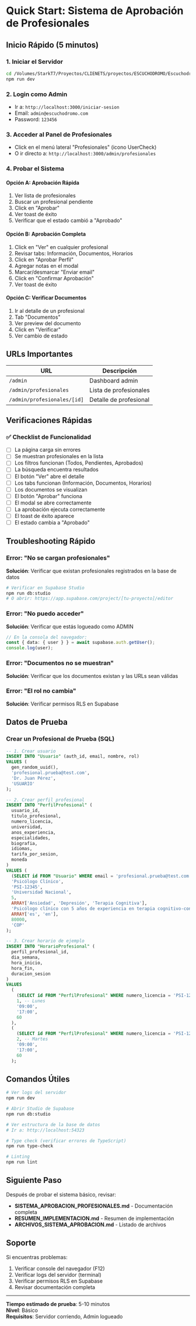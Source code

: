 # Quick Start: Sistema de Aprobación de Profesionales

## Inicio Rápido (5 minutos)

### 1. Iniciar el Servidor
```bash
cd /Volumes/StarkT7/Proyectos/CLIENETS/proyectos/ESCUCHODROMO/Escuchodromo\ 2/escuchodromo
npm run dev
```

### 2. Login como Admin
- Ir a: `http://localhost:3000/iniciar-sesion`
- Email: `admin@escuchodromo.com`
- Password: `123456`

### 3. Acceder al Panel de Profesionales
- Click en el menú lateral "Profesionales" (icono UserCheck)
- O ir directo a: `http://localhost:3000/admin/profesionales`

### 4. Probar el Sistema

#### Opción A: Aprobación Rápida
1. Ver lista de profesionales
2. Buscar un profesional pendiente
3. Click en "Aprobar"
4. Ver toast de éxito
5. Verificar que el estado cambió a "Aprobado"

#### Opción B: Aprobación Completa
1. Click en "Ver" en cualquier profesional
2. Revisar tabs: Información, Documentos, Horarios
3. Click en "Aprobar Perfil"
4. Agregar notas en el modal
5. Marcar/desmarcar "Enviar email"
6. Click en "Confirmar Aprobación"
7. Ver toast de éxito

#### Opción C: Verificar Documentos
1. Ir al detalle de un profesional
2. Tab "Documentos"
3. Ver preview del documento
4. Click en "Verificar"
5. Ver cambio de estado

## URLs Importantes

| URL | Descripción |
|-----|-------------|
| `/admin` | Dashboard admin |
| `/admin/profesionales` | Lista de profesionales |
| `/admin/profesionales/[id]` | Detalle de profesional |

## Verificaciones Rápidas

### ✅ Checklist de Funcionalidad

- [ ] La página carga sin errores
- [ ] Se muestran profesionales en la lista
- [ ] Los filtros funcionan (Todos, Pendientes, Aprobados)
- [ ] La búsqueda encuentra resultados
- [ ] El botón "Ver" abre el detalle
- [ ] Los tabs funcionan (Información, Documentos, Horarios)
- [ ] Los documentos se visualizan
- [ ] El botón "Aprobar" funciona
- [ ] El modal se abre correctamente
- [ ] La aprobación ejecuta correctamente
- [ ] El toast de éxito aparece
- [ ] El estado cambia a "Aprobado"

## Troubleshooting Rápido

### Error: "No se cargan profesionales"
**Solución**: Verificar que existan profesionales registrados en la base de datos

```bash
# Verificar en Supabase Studio
npm run db:studio
# O abrir: https://app.supabase.com/project/[tu-proyecto]/editor
```

### Error: "No puedo acceder"
**Solución**: Verificar que estás logueado como ADMIN

```typescript
// En la consola del navegador:
const { data: { user } } = await supabase.auth.getUser();
console.log(user);
```

### Error: "Documentos no se muestran"
**Solución**: Verificar que los documentos existan y las URLs sean válidas

### Error: "El rol no cambia"
**Solución**: Verificar permisos RLS en Supabase

## Datos de Prueba

### Crear un Profesional de Prueba (SQL)

```sql
-- 1. Crear usuario
INSERT INTO "Usuario" (auth_id, email, nombre, rol)
VALUES (
  gen_random_uuid(),
  'profesional.prueba@test.com',
  'Dr. Juan Pérez',
  'USUARIO'
);

-- 2. Crear perfil profesional
INSERT INTO "PerfilProfesional" (
  usuario_id,
  titulo_profesional,
  numero_licencia,
  universidad,
  anos_experiencia,
  especialidades,
  biografia,
  idiomas,
  tarifa_por_sesion,
  moneda
)
VALUES (
  (SELECT id FROM "Usuario" WHERE email = 'profesional.prueba@test.com'),
  'Psicólogo Clínico',
  'PSI-12345',
  'Universidad Nacional',
  5,
  ARRAY['Ansiedad', 'Depresión', 'Terapia Cognitiva'],
  'Psicólogo clínico con 5 años de experiencia en terapia cognitivo-conductual.',
  ARRAY['es', 'en'],
  80000,
  'COP'
);

-- 3. Crear horario de ejemplo
INSERT INTO "HorarioProfesional" (
  perfil_profesional_id,
  dia_semana,
  hora_inicio,
  hora_fin,
  duracion_sesion
)
VALUES
  (
    (SELECT id FROM "PerfilProfesional" WHERE numero_licencia = 'PSI-12345'),
    1, -- Lunes
    '09:00',
    '17:00',
    60
  ),
  (
    (SELECT id FROM "PerfilProfesional" WHERE numero_licencia = 'PSI-12345'),
    2, -- Martes
    '09:00',
    '17:00',
    60
  );
```

## Comandos Útiles

```bash
# Ver logs del servidor
npm run dev

# Abrir Studio de Supabase
npm run db:studio

# Ver estructura de la base de datos
# Ir a: http://localhost:54323

# Type check (verificar errores de TypeScript)
npm run type-check

# Linting
npm run lint
```

## Siguiente Paso

Después de probar el sistema básico, revisar:
- **SISTEMA_APROBACION_PROFESIONALES.md** - Documentación completa
- **RESUMEN_IMPLEMENTACION.md** - Resumen de implementación
- **ARCHIVOS_SISTEMA_APROBACION.md** - Listado de archivos

## Soporte

Si encuentras problemas:
1. Verificar console del navegador (F12)
2. Verificar logs del servidor (terminal)
3. Verificar permisos RLS en Supabase
4. Revisar documentación completa

---

**Tiempo estimado de prueba**: 5-10 minutos  
**Nivel**: Básico  
**Requisitos**: Servidor corriendo, Admin logueado
